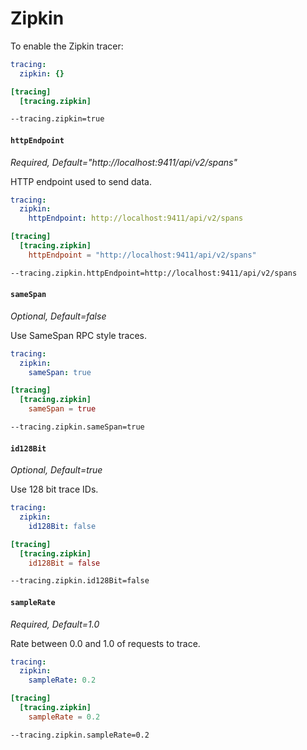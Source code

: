 # Zipkin

To enable the Zipkin tracer:

```yaml tab="File (YAML)"
tracing:
  zipkin: {}
```

```toml tab="File (TOML)"
[tracing]
  [tracing.zipkin]
```

```bash tab="CLI"
--tracing.zipkin=true
```

#### `httpEndpoint`

_Required, Default="http://localhost:9411/api/v2/spans"_

HTTP endpoint used to send data.

```yaml tab="File (YAML)"
tracing:
  zipkin:
    httpEndpoint: http://localhost:9411/api/v2/spans
```

```toml tab="File (TOML)"
[tracing]
  [tracing.zipkin]
    httpEndpoint = "http://localhost:9411/api/v2/spans"
```

```bash tab="CLI"
--tracing.zipkin.httpEndpoint=http://localhost:9411/api/v2/spans
```

#### `sameSpan`

_Optional, Default=false_

Use SameSpan RPC style traces.

```yaml tab="File (YAML)"
tracing:
  zipkin:
    sameSpan: true
```

```toml tab="File (TOML)"
[tracing]
  [tracing.zipkin]
    sameSpan = true
```

```bash tab="CLI"
--tracing.zipkin.sameSpan=true
```

#### `id128Bit`

_Optional, Default=true_

Use 128 bit trace IDs.

```yaml tab="File (YAML)"
tracing:
  zipkin:
    id128Bit: false
```

```toml tab="File (TOML)"
[tracing]
  [tracing.zipkin]
    id128Bit = false
```

```bash tab="CLI"
--tracing.zipkin.id128Bit=false
```

#### `sampleRate`

_Required, Default=1.0_

Rate between 0.0 and 1.0 of requests to trace.

```yaml tab="File (YAML)"
tracing:
  zipkin:
    sampleRate: 0.2
```

```toml tab="File (TOML)"
[tracing]
  [tracing.zipkin]
    sampleRate = 0.2
```

```bash tab="CLI"
--tracing.zipkin.sampleRate=0.2
```
